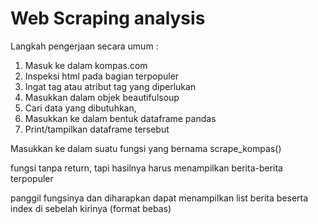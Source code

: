 # Web Scraping analysis
 
Langkah pengerjaan secara umum :

1. Masuk ke dalam kompas.com
2. Inspeksi html pada bagian terpopuler
3. Ingat tag atau atribut tag yang diperlukan
4. Masukkan dalam objek beautifulsoup
5. Cari data yang dibutuhkan,
6. Masukkan ke dalam bentuk dataframe pandas
7. Print/tampilkan dataframe tersebut

Masukkan ke dalam suatu fungsi yang bernama scrape_kompas()

fungsi tanpa return, tapi hasilnya harus menampilkan berita-berita terpopuler

panggil fungsinya dan diharapkan dapat menampilkan list berita beserta index di sebelah kirinya (format bebas)
